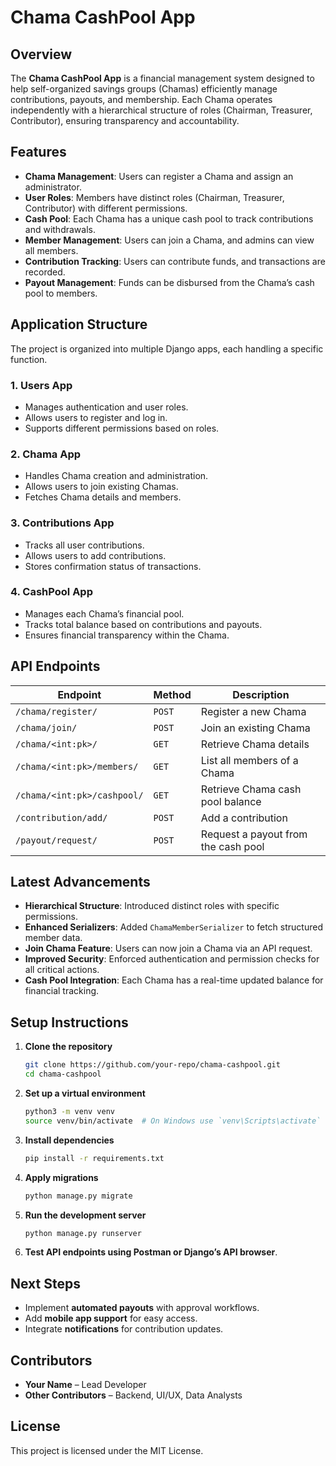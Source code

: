 # Chama CashPool App

## Overview
The **Chama CashPool App** is a financial management system designed to help self-organized savings groups (Chamas) efficiently manage contributions, payouts, and membership. Each Chama operates independently with a hierarchical structure of roles (Chairman, Treasurer, Contributor), ensuring transparency and accountability.

## Features
- **Chama Management**: Users can register a Chama and assign an administrator.
- **User Roles**: Members have distinct roles (Chairman, Treasurer, Contributor) with different permissions.
- **Cash Pool**: Each Chama has a unique cash pool to track contributions and withdrawals.
- **Member Management**: Users can join a Chama, and admins can view all members.
- **Contribution Tracking**: Users can contribute funds, and transactions are recorded.
- **Payout Management**: Funds can be disbursed from the Chama’s cash pool to members.

## Application Structure
The project is organized into multiple Django apps, each handling a specific function.

### 1. **Users App**
- Manages authentication and user roles.
- Allows users to register and log in.
- Supports different permissions based on roles.

### 2. **Chama App**
- Handles Chama creation and administration.
- Allows users to join existing Chamas.
- Fetches Chama details and members.

### 3. **Contributions App**
- Tracks all user contributions.
- Allows users to add contributions.
- Stores confirmation status of transactions.

### 4. **CashPool App**
- Manages each Chama’s financial pool.
- Tracks total balance based on contributions and payouts.
- Ensures financial transparency within the Chama.

## API Endpoints
| **Endpoint** | **Method** | **Description** |
|-------------|-----------|----------------|
| `/chama/register/` | `POST` | Register a new Chama |
| `/chama/join/` | `POST` | Join an existing Chama |
| `/chama/<int:pk>/` | `GET` | Retrieve Chama details |
| `/chama/<int:pk>/members/` | `GET` | List all members of a Chama |
| `/chama/<int:pk>/cashpool/` | `GET` | Retrieve Chama cash pool balance |
| `/contribution/add/` | `POST` | Add a contribution |
| `/payout/request/` | `POST` | Request a payout from the cash pool |

## Latest Advancements
- **Hierarchical Structure**: Introduced distinct roles with specific permissions.
- **Enhanced Serializers**: Added `ChamaMemberSerializer` to fetch structured member data.
- **Join Chama Feature**: Users can now join a Chama via an API request.
- **Improved Security**: Enforced authentication and permission checks for all critical actions.
- **Cash Pool Integration**: Each Chama has a real-time updated balance for financial tracking.

## Setup Instructions
1. **Clone the repository**
   ```bash
   git clone https://github.com/your-repo/chama-cashpool.git
   cd chama-cashpool
   ```
2. **Set up a virtual environment**
   ```bash
   python3 -m venv venv
   source venv/bin/activate  # On Windows use `venv\Scripts\activate`
   ```
3. **Install dependencies**
   ```bash
   pip install -r requirements.txt
   ```
4. **Apply migrations**
   ```bash
   python manage.py migrate
   ```
5. **Run the development server**
   ```bash
   python manage.py runserver
   ```
6. **Test API endpoints using Postman or Django’s API browser**.

## Next Steps
- Implement **automated payouts** with approval workflows.
- Add **mobile app support** for easy access.
- Integrate **notifications** for contribution updates.

## Contributors
- **Your Name** – Lead Developer
- **Other Contributors** – Backend, UI/UX, Data Analysts

## License
This project is licensed under the MIT License.

